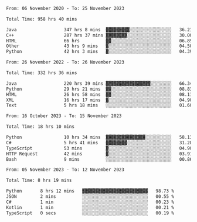 <!-- https://github.com/lowlighter/metrics -->
<!-- https://www.vectorlogo.zone/ -->
<!-- https://www.svgrepo.com/ -->

<!--
🔗 &nbsp;**Connect with me**
&nbsp; <p align="left">
        &nbsp;&nbsp;
        <span>
            <img align="center"
                src="https://user-images.githubusercontent.com/60324635/179626886-1219e9ee-75c0-42ed-a26b-d4ef24ed306c.svg"
                height="30px"/>
            ini.ivi@yandex.ru
        </span>
        &nbsp;&nbsp;&nbsp;
        <span>
            <img align="center"
                    src="https://user-images.githubusercontent.com/60324635/179626979-f490e684-520a-46a3-9f2e-1b3d291b8372.svg"
                    height="30px"/>
            https://t.me/limenitiz
        </span>
</p>

-->

<!-- 
![Metrics](/github-metrics.svg)
<br>

![Wwakatime stats](https://github-readme-stats-taupe-two.vercel.app/api/wakatime?username=limenitiz&hide_title=true&hide_border=true&langs_count=5&bg_color=00000000&text_color=777) 
-->

<!--
🛠️ &nbsp;**Languages and Tools**
<p align="left">
    <a href="https://git-scm.com/" target="_blank" rel="noreferrer">
        <img src="https://www.vectorlogo.zone/logos/git-scm/git-scm-icon.svg"
            alt="git" width="40" height="40" />
    </a>
    <a href="https://www.java.com" target="_blank" rel="noreferrer"> <img
            src="https://raw.githubusercontent.com/devicons/devicon/master/icons/java/java-original.svg"
            alt="java" width="40" height="40" /> </a>
    <a href="https://spring.io/" target="_blank" rel="noreferrer">
        <img src="https://www.vectorlogo.zone/logos/springio/springio-icon.svg"
            alt="spring" width="40" height="40" />
    </a>
    <a href="https://www.python.org" target="_blank" rel="noreferrer">
        <img src="https://raw.githubusercontent.com/devicons/devicon/master/icons/python/python-original.svg"
            alt="python" width="40" height="40" />
    </a>
    <a href="https://www.mysql.com/" target="_blank" rel="noreferrer">
        <img src="https://raw.githubusercontent.com/devicons/devicon/master/icons/mysql/mysql-original-wordmark.svg"
            alt="mysql" width="40" height="40" />
    </a>
    <a href="https://www.postgresql.org" target="_blank" rel="noreferrer">
        <img src="https://raw.githubusercontent.com/devicons/devicon/master/icons/postgresql/postgresql-original-wordmark.svg"
            alt="postgresql" width="40" height="40" />
    </a>
    <a href="https://www.mongodb.com/" target="_blank" rel="noreferrer">
        <img src="https://raw.githubusercontent.com/devicons/devicon/master/icons/mongodb/mongodb-original-wordmark.svg"
            alt="mongodb" width="40" height="40" />
    </a>
    <a href="https://www.docker.com/" target="_blank" rel="noreferrer">
        <img src="https://raw.githubusercontent.com/devicons/devicon/master/icons/docker/docker-original-wordmark.svg"
            alt="docker" width="40" height="40" />
    </a>
    <a href="https://www.gnu.org/software/bash/" target="_blank" rel="noreferrer">
        <img src="https://www.vectorlogo.zone/logos/gnu_bash/gnu_bash-icon.svg"
            alt="bash" width="40" height="40" />
    </a>
    <a href="https://kafka.apache.org/" target="_blank" rel="noreferrer">
        <img src="https://www.vectorlogo.zone/logos/apache_kafka/apache_kafka-icon.svg"
            alt="kafka" width="40" height="40" />
    </a>
</p>

<br>

-->

<!--START_SECTION:waka-readme-stats-total-->
<!--END_SECTION:waka-readme-stats-total-->

<!--START_SECTION:wakaReadmeTotal-->

```txt
From: 06 November 2020 - To: 25 November 2023

Total Time: 958 hrs 40 mins

Java                  347 hrs 8 mins  ▓▓▓▓▓▓▓▓▓░░░░░░░░░░░░░░░░   36.21 %
C++                   287 hrs 37 mins ▓▓▓▓▓▓▓▓░░░░░░░░░░░░░░░░░   30.00 %
HTML                  66 hrs          ▓▓░░░░░░░░░░░░░░░░░░░░░░░   06.89 %
Other                 43 hrs 9 mins   ▓░░░░░░░░░░░░░░░░░░░░░░░░   04.50 %
Python                42 hrs 3 mins   ▓░░░░░░░░░░░░░░░░░░░░░░░░   04.39 %
```

<!--END_SECTION:wakaReadmeTotal-->

<!--START_SECTION:wakaReadmeYear-->

```txt
From: 26 November 2022 - To: 26 November 2023

Total Time: 332 hrs 36 mins

Java                  220 hrs 39 mins ▓▓▓▓▓▓▓▓▓▓▓▓▓▓▓▓▓░░░░░░░░   66.34 %
Python                29 hrs 21 mins  ▓▓░░░░░░░░░░░░░░░░░░░░░░░   08.83 %
HTML                  26 hrs 58 mins  ▓▓░░░░░░░░░░░░░░░░░░░░░░░   08.11 %
XML                   16 hrs 17 mins  ▓░░░░░░░░░░░░░░░░░░░░░░░░   04.90 %
Text                  5 hrs 18 mins   ░░░░░░░░░░░░░░░░░░░░░░░░░   01.60 %
```

<!--END_SECTION:wakaReadmeYear-->

<!--START_SECTION:wakaReadmeMonth-->

```txt
From: 16 October 2023 - To: 15 November 2023

Total Time: 18 hrs 10 mins

Python                10 hrs 34 mins  ▓▓▓▓▓▓▓▓▓▓▓▓▓▓▓░░░░░░░░░░   58.13 %
C#                    5 hrs 41 mins   ▓▓▓▓▓▓▓▓░░░░░░░░░░░░░░░░░   31.28 %
TypeScript            53 mins         ▓░░░░░░░░░░░░░░░░░░░░░░░░   04.90 %
HTTP Request          42 mins         ▓░░░░░░░░░░░░░░░░░░░░░░░░   03.91 %
Bash                  9 mins          ░░░░░░░░░░░░░░░░░░░░░░░░░   00.86 %
```

<!--END_SECTION:wakaReadmeMonth-->

<!--START_SECTION:wakaReadmeWeek-->

```txt
From: 05 November 2023 - To: 12 November 2023

Total Time: 8 hrs 19 mins

Python       8 hrs 12 mins   ▓▓▓▓▓▓▓▓▓▓▓▓▓▓▓▓▓▓▓▓▓▓▓▓▓   98.73 %
JSON         2 mins          ░░░░░░░░░░░░░░░░░░░░░░░░░   00.55 %
C#           1 min           ░░░░░░░░░░░░░░░░░░░░░░░░░   00.23 %
Kotlin       1 min           ░░░░░░░░░░░░░░░░░░░░░░░░░   00.21 %
TypeScript   0 secs          ░░░░░░░░░░░░░░░░░░░░░░░░░   00.19 %
```

<!--END_SECTION:wakaReadmeWeek-->

